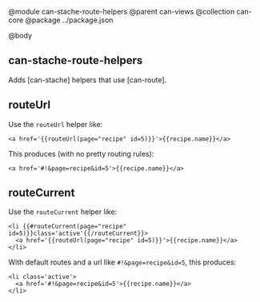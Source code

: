 @module can-stache-route-helpers
@parent can-views
@collection can-core
@package ../package.json

@body
## can-stache-route-helpers

Adds [can-stache] helpers that use [can-route].

## routeUrl
Use the `routeUrl` helper like:

```
<a href='{{routeUrl(page="recipe" id=5)}}'>{{recipe.name}}</a>
```

This produces (with no pretty routing rules):

```
<a href='#!&page=recipe&id=5'>{{recipe.name}}</a>
```

## routeCurrent
Use the `routeCurrent` helper like:

```
<li {{#routeCurrent(page="recipe" id=5)}}class='active'{{/routeCurrent}}>
  <a href='{{routeUrl(page="recipe" id=5)}}'>{{recipe.name}}</a>
</li>
```

With default routes and a url like `#!&page=recipe&id=5`, this produces:

```
<li class='active'>
  <a href='#!&page=recipe&id=5'>{{recipe.name}}</a>
</li>
```
